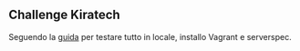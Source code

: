 ## Challenge Kiratech 

Seguendo la [guida](https://www.hamvocke.com/blog/local-ansible-testing/) per testare tutto in locale, installo Vagrant e serverspec.



